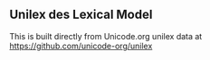 Unilex des Lexical Model
----------------------

This is built directly from Unicode.org unilex data at
https://github.com/unicode-org/unilex
